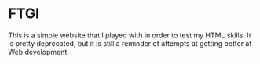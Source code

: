 # FTGI
This is a simple website that I played with in order to test my HTML skills. It is pretty deprecated, but it is still a reminder of attempts at getting better at Web development.
